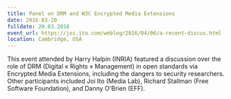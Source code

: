```yaml
---
title: Panel on DRM and W3C Encrypted Media Extensions
date: 2016-03-20
fulldate: 20.03.2016
event_url: https://joi.ito.com/weblog/2016/04/06/a-recent-discus.html
location: Cambridge, USA
---
```


This event attended by Harry Halpin (INRIA) featured a discussion over the role of DRM (Digital « Rights » Management) in open standards via Encrypted Media Extensions, including the dangers to security researchers. Other participants included Joi Ito (Media Lab), Richard Stallman (Free Software Foundation), and Danny O'Brien (EFF).

